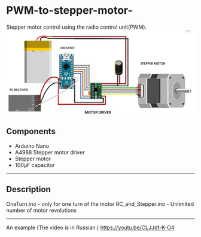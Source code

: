 # PWM-to-stepper-motor-
Stepper motor control using the radio control unit(PWM). 
![Screenshot](stepmot.png)

## Components
   - Arduino Nano
   - A4988 Stepper motor driver
   - Stepper motor
   - 100µF capacitor
----------------------
## Description
OneTurn.ino - only for one turn of the motor
RC_and_Stepper.ino - Unlimited number of motor revolutions

---------------------
 An example (The video is in Russian.)
https://youtu.be/CLJJdt-K-O4
